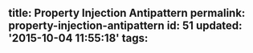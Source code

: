 title: Property Injection Antipattern
permalink: property-injection-antipattern
id: 51
updated: '2015-10-04 11:55:18'
tags:
---
